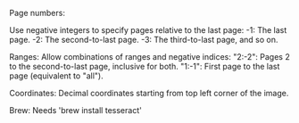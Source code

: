 Page numbers:

Use negative integers to specify pages relative to the last page:
-1: The last page.
-2: The second-to-last page.
-3: The third-to-last page, and so on.

Ranges:
Allow combinations of ranges and negative indices:
"2:-2": Pages 2 to the second-to-last page, inclusive for both.
"1:-1": First page to the last page (equivalent to "all").



Coordinates: Decimal coordinates starting from top left corner of the image.

Brew: Needs 'brew install tesseract'
